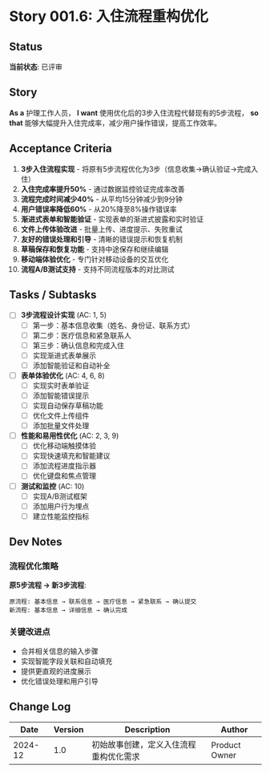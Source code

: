 # Story 001.6: 入住流程重构优化

## Status
**当前状态**: 已评审

## Story

**As a** 护理工作人员，
**I want** 使用优化后的3步入住流程代替现有的5步流程，
**so that** 能够大幅提升入住完成率，减少用户操作错误，提高工作效率。

## Acceptance Criteria

1. **3步入住流程实现** - 将原有5步流程优化为3步（信息收集→确认验证→完成入住）
2. **入住完成率提升50%** - 通过数据监控验证完成率改善
3. **流程完成时间减少40%** - 从平均15分钟减少到9分钟
4. **用户错误率降低60%** - 从20%降至8%操作错误率
5. **渐进式表单和智能验证** - 实现表单的渐进式披露和实时验证
6. **文件上传体验改进** - 批量上传、进度提示、失败重试
7. **友好的错误处理和引导** - 清晰的错误提示和恢复机制
8. **草稿保存和恢复功能** - 支持中途保存和继续编辑
9. **移动端体验优化** - 专门针对移动设备的交互优化
10. **流程A/B测试支持** - 支持不同流程版本的对比测试

## Tasks / Subtasks

- [ ] **3步流程设计实现** (AC: 1, 5)
  - [ ] 第一步：基本信息收集（姓名、身份证、联系方式）
  - [ ] 第二步：医疗信息和紧急联系人
  - [ ] 第三步：确认信息和完成入住
  - [ ] 实现渐进式表单展示
  - [ ] 添加智能验证和自动补全

- [ ] **表单体验优化** (AC: 4, 6, 8)
  - [ ] 实现实时表单验证
  - [ ] 添加智能错误提示
  - [ ] 实现自动保存草稿功能
  - [ ] 优化文件上传组件
  - [ ] 添加批量文件处理

- [ ] **性能和易用性优化** (AC: 2, 3, 9)
  - [ ] 优化移动端触摸体验
  - [ ] 实现快速填充和智能建议
  - [ ] 添加流程进度指示器
  - [ ] 优化键盘和焦点管理

- [ ] **测试和监控** (AC: 10)
  - [ ] 实现A/B测试框架
  - [ ] 添加用户行为埋点
  - [ ] 建立性能监控指标

## Dev Notes

### 流程优化策略
**原5步流程 → 新3步流程**:
```
原流程: 基本信息 → 联系信息 → 医疗信息 → 紧急联系 → 确认提交
新流程: 基本信息 → 详细信息 → 确认完成
```

### 关键改进点
- 合并相关信息的输入步骤
- 实现智能字段关联和自动填充
- 提供更直观的进度展示
- 优化错误处理和用户引导

## Change Log

| Date | Version | Description | Author |
|------|---------|-------------|---------|
| 2024-12 | 1.0 | 初始故事创建，定义入住流程重构优化需求 | Product Owner |